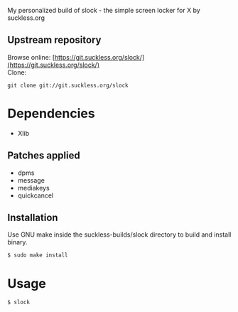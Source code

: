 My personalized build of slock - the simple screen locker for X by suckless.org  

## Upstream repository
Browse online: [https://git.suckless.org/slock/](https://git.suckless.org/slock/)  
Clone:
```
git clone git://git.suckless.org/slock
```
# Dependencies
- Xlib

## Patches applied
- dpms
- message
- mediakeys
- quickcancel

## Installation
Use GNU make inside the suckless-builds/slock directory to build and install binary.
```
$ sudo make install
```
# Usage
```
$ slock 
```
